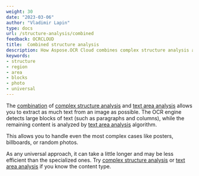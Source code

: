 ```yaml
---
weight: 30
date: "2023-03-06"
author: "Vladimir Lapin"
type: docs
url: /structure-analysis/combined
feedback: OCRCLOUD
title:  Combined structure analysis
description: How Aspose.OCR Cloud combines complex structure analysis and text area analysis to deal with the most complex cases. 
keywords:
- structure
- region
- area
- blocks
- photo
- universal
---
```


The [combination](/ocr/structure-analysis/combined/) of [complex structure analysis](/ocr/structure-analysis/complex/) and [text area analysis](/ocr/structure-analysis/text/) allows you to extract as much text from an image as possible. The OCR engine detects large blocks of text (such as paragraphs and columns), while the remaining content is analyzed by [text area analysis](/ocr/structure-analysis/text/) algorithm.

This allows you to handle even the most complex cases like posters, billboards, or random photos.

As any universal approach, it can take a little longer and may be less efficient than the specialized ones. Try [complex structure analysis](/ocr/structure-analysis/complex/) or [text area analysis](/ocr/structure-analysis/text/) if you know the content type.
